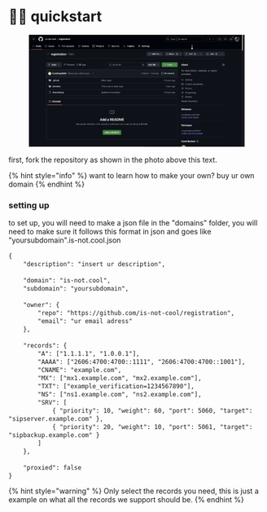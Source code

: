 # 🏃‍♂️ quickstart

<figure><img src="../.gitbook/assets/5E11EFD0-4C27-429D-83B9-6EA75D3BD429.jpeg" alt=""><figcaption></figcaption></figure>

first, fork the repository as shown in the photo above this text.

{% hint style="info" %}
want to learn how to make your own? buy ur own domain&#x20;
{% endhint %}

### setting up

to set up, you will need to make a json file in the "domains" folder, you will need to make sure it follows this format in json and goes like "yoursubdomain".is-not.cool.json

```
{
    "description": "insert ur description",

    "domain": "is-not.cool",
    "subdomain": "yoursubdomain",

    "owner": {
        "repo": "https://github.com/is-not-cool/registration",
        "email": "ur email adress"
    },

    "records": {
        "A": ["1.1.1.1", "1.0.0.1"],
        "AAAA": ["2606:4700:4700::1111", "2606:4700:4700::1001"],
        "CNAME": "example.com",
        "MX": ["mx1.example.com", "mx2.example.com"],
        "TXT": ["example_verification=1234567890"],
        "NS": ["ns1.example.com", "ns2.example.com"],
        "SRV": [
            { "priority": 10, "weight": 60, "port": 5060, "target": "sipserver.example.com" },
            { "priority": 20, "weight": 10, "port": 5061, "target": "sipbackup.example.com" }
        ]
    },

    "proxied": false
}
```
{% hint style="warning" %}
Only select the records you need, this is just a example on what all the records we support should be.
{% endhint %}
